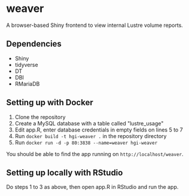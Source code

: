 # weaver
A browser-based Shiny frontend to view internal Lustre volume reports.

## Dependencies
* Shiny
* tidyverse
* DT
* DBI
* RMariaDB

## Setting up with Docker
1. Clone the repository
2. Create a MySQL database with a table called "lustre_usage"
3. Edit app.R, enter database credentials in empty fields on lines 5 to 7
4. Run `docker build -t hgi-weaver .` in the repository directory
5. Run `docker run -d -p 80:3838 --name=weaver hgi-weaver` 

You should be able to find the app running on `http://localhost/weaver`.

## Setting up locally with RStudio
Do steps 1 to 3 as above, then open app.R in RStudio and run the app.

